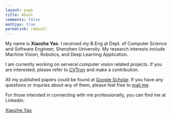 ```yaml
---
layout: page
title: About
comments: false
mathjax: true
permalink: /about/
---
```


My name is **Xiaozhe Yao**. I received my B.Eng at Dept. of Computer Science and Software Engineer, Shenzhen University. My research interests include Machine Vision, Robotics, and Deep Learning Application.

I am currently working on serveral computer vision related projects. If you are interested, please refer to <a href="https://github.com/cv-group/CVTron">CVTron</a> and make a contribution. 

All my published papers could be found at <a href="https://scholar.google.com/citations?user=Bhgm1tQAAAAJ&hl=en">Google Scholar</a>. If you have any questions or inquries about any of them, please feel free to <a href="mailto:xiaozhe.yaoi@gmail.com">mail me</a>.

For those intersted in connecting with me professionally, you can find me at Linkedin.

<script type="text/javascript" src="https://platform.linkedin.com/badges/js/profile.js" async defer></script>

<div class="LI-profile-badge"  data-version="v1" data-size="medium" data-locale="zh_CN" data-type="horizontal" data-theme="dark" data-vanity="晓哲-姚-a07a57a5"><a class="LI-simple-link" href='https://cn.linkedin.com/in/%E6%99%93%E5%93%B2-%E5%A7%9A-a07a57a5?trk=profile-badge'>Xiaozhe Yao</a></div>

